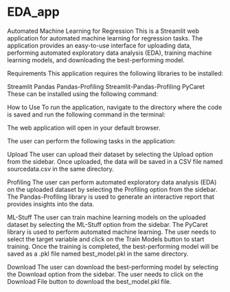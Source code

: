# EDA_app
Automated Machine Learning for Regression
This is a Streamlit web application for automated machine learning for regression tasks. The application provides an easy-to-use interface for uploading data, performing automated exploratory data analysis (EDA), training machine learning models, and downloading the best-performing model.

Requirements
This application requires the following libraries to be installed:

Streamlit
Pandas
Pandas-Profiling
Streamlit-Pandas-Profiling
PyCaret
These can be installed using the following command:

How to Use
To run the application, navigate to the directory where the code is saved and run the following command in the terminal:

The web application will open in your default browser.

The user can perform the following tasks in the application:

Upload
The user can upload their dataset by selecting the Upload option from the sidebar. Once uploaded, the data will be saved in a CSV file named sourcedata.csv in the same directory.

Profiling
The user can perform automated exploratory data analysis (EDA) on the uploaded dataset by selecting the Profiling option from the sidebar. The Pandas-Profiling library is used to generate an interactive report that provides insights into the data.

ML-Stuff
The user can train machine learning models on the uploaded dataset by selecting the ML-Stuff option from the sidebar. The PyCaret library is used to perform automated machine learning. The user needs to select the target variable and click on the Train Models button to start training. Once the training is completed, the best-performing model will be saved as a .pkl file named best_model.pkl in the same directory.

Download
The user can download the best-performing model by selecting the Download option from the sidebar. The user needs to click on the Download File button to download the best_model.pkl file.
